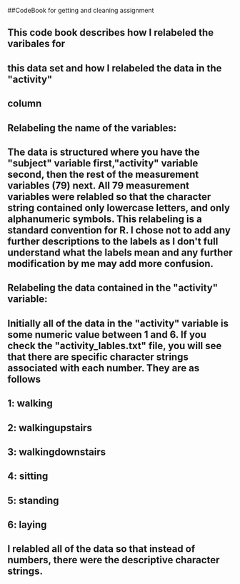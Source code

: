 ##CodeBook for getting and cleaning assignment

## This code book describes how I relabeled the varibales for
## this data set and how I relabeled the data in the "activity"
## column

## Relabeling the name of the variables:

## The data is structured where you have the "subject" variable first,"activity" variable second, then the rest of the measurement variables (79) next. All 79 measurement variables were relabled so that the character string contained only lowercase letters, and only alphanumeric symbols. This relabeling is a standard convention for R. I chose not to add any further descriptions to the labels as I don't full understand what the labels mean and any further modification by me may add more confusion.

## Relabeling the data contained in the "activity" variable:

## Initially all of the data in the "activity" variable is some numeric value between 1 and 6. If you check the "activity_lables.txt" file, you  will see that there are specific character strings associated with each number. They are as follows

## 1: walking
## 2: walkingupstairs
## 3: walkingdownstairs
## 4: sitting
## 5: standing
## 6: laying

## I relabled all of the data so that instead of numbers, there were the descriptive character strings.

